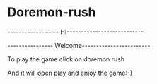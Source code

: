 # Doremon-rush
------------------ HI---------------------------

---------------- Welcome------------------------

  To play the game click on doremon rush
  
  And it will open play and enjoy the game:-)
  
